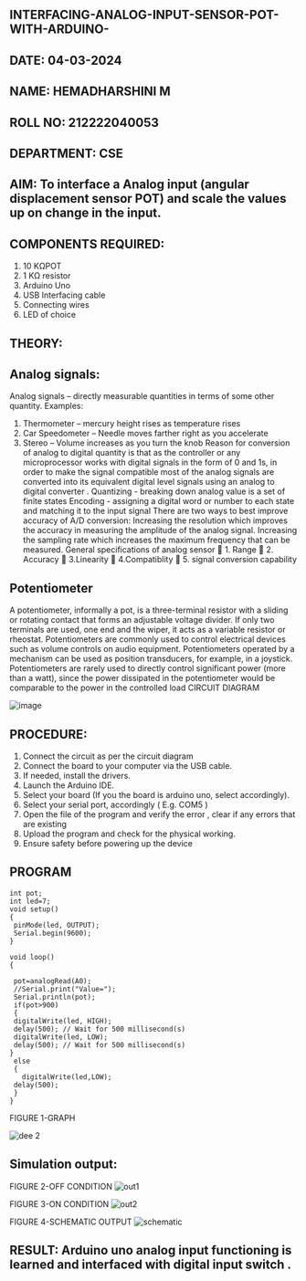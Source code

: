 ## INTERFACING-ANALOG-INPUT-SENSOR-POT-WITH-ARDUINO-
## DATE: 04-03-2024
## NAME: HEMADHARSHINI M
## ROLL NO: 212222040053
## DEPARTMENT: CSE

## AIM:  To interface a Analog  input (angular displacement sensor POT) and scale the values up on change in the input.


## COMPONENTS REQUIRED:
1.	10 KΩPOT
2.	1 KΩ resistor 
3.	Arduino Uno 
4.	USB Interfacing cable 
5.	Connecting wires 
6.	LED of choice 


## THEORY: 

## Analog signals:

Analog signals – directly measurable quantities in terms of some other quantity.
Examples:
1. Thermometer – mercury height rises as temperature rises
2. Car Speedometer – Needle moves farther right as you accelerate
3. Stereo – Volume increases as you turn the knob
Reason for conversion of analog to digital quantity is that as the controller or any microprocessor works with digital signals in the form of 0 and 1s, in order to make the signal compatible  most of the analog signals are converted into its equivalent digital level signals using an analog to digital converter .
Quantizing - breaking down analog value is a set of finite states
Encoding - assigning a digital word or number to each state and matching it to the input signal
 There are two ways to best improve accuracy of A/D conversion:
Increasing the resolution which improves the accuracy in measuring the amplitude of the analog signal.
Increasing the sampling rate which increases the maximum frequency that can be measured.
General specifications of analog sensor
	1. Range
	2. Accuracy
	3.Linearity
	4.Compatiblity
	5. signal conversion capability

## Potentiometer
A potentiometer, informally a pot, is a three-terminal resistor with a sliding or rotating contact that forms an adjustable voltage divider. If only two terminals are used, one end and the wiper, it acts as a variable resistor or rheostat.
Potentiometers are commonly used to control electrical devices such as volume controls on audio equipment. Potentiometers operated by a mechanism can be used as position transducers, for example, in a joystick. Potentiometers are rarely used to directly control significant power (more than a watt), since the power dissipated in the potentiometer would be comparable to the power in the controlled load
CIRCUIT DIAGRAM





![image](https://user-images.githubusercontent.com/36288975/163530788-eec3cdc3-95e8-4d2d-8349-6d0ea4c9439c.png)



## PROCEDURE:

1.	Connect the circuit as per the circuit diagram 
2.	Connect the board to your computer via the USB cable.
3.	If needed, install the drivers.
4.	Launch the Arduino IDE.
5.	Select your board (If you the board is arduino uno, select accordingly).
6.	Select your serial port, accordingly ( E.g. COM5 )
7.	Open the file of the program  and verify the error , clear if any errors that are existing 
8.	Upload the program and check for the physical working. 
9.	Ensure safety before powering up the device 



## PROGRAM 
 ```
int pot;
int led=7;
void setup()
{
  pinMode(led, OUTPUT);
  Serial.begin(9600);
}

void loop()
{
  
  pot=analogRead(A0);
  //Serial.print("Value=");
  Serial.println(pot);
  if(pot>900)
  {
  digitalWrite(led, HIGH);
  delay(500); // Wait for 500 millisecond(s)
  digitalWrite(led, LOW);
  delay(500); // Wait for 500 millisecond(s)
}
  else
  {
    digitalWrite(led,LOW);
  delay(500);
  }
}  
```

FIGURE 1-GRAPH

![dee 2](https://github.com/HemadharshiniMurugan/EXPERIMENT-NO--02-INTERFACING-ANALOG-INPUT-SENSOR-POT-WITH-ARDUINO-/assets/119404809/0d791a26-b048-4790-8531-4a89fdb8cd5b)



## Simulation output:

FIGURE 2-OFF CONDITION
![out1](https://github.com/HemadharshiniMurugan/EXPERIMENT-NO--02-INTERFACING-ANALOG-INPUT-SENSOR-POT-WITH-ARDUINO-/assets/119404809/6cd9e74a-5028-4370-9491-917c36ee0027)


FIGURE 3-ON CONDITION
![out2](https://github.com/HemadharshiniMurugan/EXPERIMENT-NO--02-INTERFACING-ANALOG-INPUT-SENSOR-POT-WITH-ARDUINO-/assets/119404809/c47fcd94-e06a-4315-af90-3992a8c42cb8)


FIGURE 4-SCHEMATIC OUTPUT
![schematic](https://github.com/HemadharshiniMurugan/EXPERIMENT-NO--02-INTERFACING-ANALOG-INPUT-SENSOR-POT-WITH-ARDUINO-/assets/119404809/7dfaa820-196c-441d-b4f0-290ea9698262)










## RESULT: Arduino uno analog input functioning is learned and interfaced with digital input switch .
